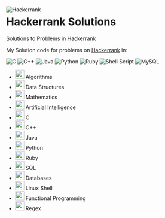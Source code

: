 <img src="https://hrcdn.net/fcore/assets/brand/logo-new-white-green-a5cb16e0ae.svg" alt="Hackerrank" style="float: left; margin-right:10px;margin-top:15px" />

# Hackerrank Solutions
Solutions to Problems in Hackerrank

My Solution code for problems on [Hackerrank](https://www.hackerrank.com) in: 

![C](https://img.shields.io/badge/c-%2300599C.svg?style=for-the-badge&logo=c&logoColor=white)
![C++](https://img.shields.io/badge/c++-%2300599C.svg?style=for-the-badge&logo=c%2B%2B&logoColor=white)
![Java](https://img.shields.io/badge/java-%23ED8B00.svg?style=for-the-badge&logo=java&logoColor=white)
![Python](https://img.shields.io/badge/python-3670A0?style=for-the-badge&logo=python&logoColor=ffdd54)
![Ruby](https://img.shields.io/badge/ruby-%23CC342D.svg?style=for-the-badge&logo=ruby&logoColor=white)
![Shell Script](https://img.shields.io/badge/shell_script-%23121011.svg?style=for-the-badge&logo=gnu-bash&logoColor=white)
![MySQL](https://img.shields.io/badge/mysql-%2300f.svg?style=for-the-badge&logo=mysql&logoColor=white)


* <img src="https://hrcdn.net/s3_pub/hr-assets/dashboard/Algorithm.svg" alt="" height="24"> Algorithms
* <img src="https://hrcdn.net/s3_pub/hr-assets/dashboard/DataStructure.svg" alt="" height="24"> Data Structures
* <img src="https://hrcdn.net/s3_pub/hr-assets/dashboard/Mathematics.svg" alt="" height="24"> Mathematics
* <img src="https://hrcdn.net/s3_pub/hr-assets/dashboard/AI.svg" alt="" height="24"> Artificial Intelligence
* <img src="https://hrcdn.net/s3_pub/hr-assets/dashboard/C.svg" alt="" height="24"> C 
* <img src="https://hrcdn.net/s3_pub/hr-assets/dashboard/C++.svg" alt="" height="24"> C++
* <img src="https://hrcdn.net/s3_pub/hr-assets/dashboard/Java.svg" alt="" height="24"> Java
* <img src="https://hrcdn.net/s3_pub/hr-assets/dashboard/Python.svg" alt="" height="24"> Python 
* <img src="https://hrcdn.net/s3_pub/hr-assets/dashboard/Ruby.svg" alt="" height="24"> Ruby
* <img src="https://hrcdn.net/s3_pub/hr-assets/dashboard/SQL.svg" alt="" height="24"> SQL 
* <img src="https://hrcdn.net/s3_pub/hr-assets/dashboard/DataBase.svg" alt="" height="24"> Databases
* <img src="https://hrcdn.net/s3_pub/hr-assets/dashboard/LinuxShell.svg" alt="" height="24"> Linux Shell
* <img src="https://hrcdn.net/s3_pub/hr-assets/dashboard/FunctionalProgramming.svg" alt="" height="24"> Functional Programming  
* <img src="https://hrcdn.net/s3_pub/hr-assets/dashboard/regex.svg" alt="" height="24"> Regex 